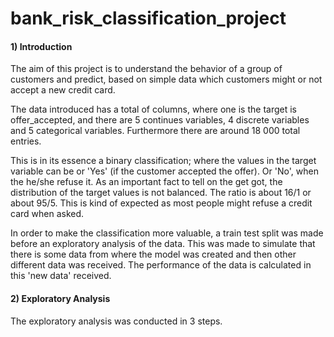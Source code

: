 # bank_risk_classification_project

#### 1) Introduction

The aim of this project is to understand the behavior of a group of customers and predict, based on simple data which customers might or not accept a new credit card.

The data introduced has a total of columns, where one is the target is offer_accepted, and there are 5 continues variables, 4 discrete variables and 5 categorical variables. Furthermore there are around 18 000 total entries.

This is in its essence a binary classification; where the values in the target variable can be or 'Yes' (if the customer accepted the offer). Or 'No', when the he/she refuse it. As an important fact to tell on the get got, the distribution of the target values is not balanced. The ratio is about 16/1 or about 95/5. This is kind of expected as most people might refuse a credit card when asked.

In order to make the classification more valuable, a train test split was made before an exploratory analysis of the data. This was made to simulate that there is some data from where the model was created and then other different data was received. The performance of the data is calculated in this 'new data' received.

#### 2) Exploratory Analysis

The exploratory analysis was conducted in 3 steps. 